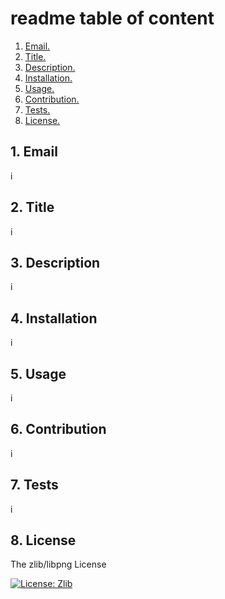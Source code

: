   
# readme table of content 

1. [ Email. ](#email)
2. [ Title. ](#Title)
3. [ Description. ](#Description)
4. [ Installation. ](#Installation)
5. [ Usage. ](#usage)
6. [ Contribution. ](#Contribution)
7. [ Tests. ](#Tests)
8. [ License. ](#License)


<a name = "email"></a> 
## 1. Email
i

<a name = "Title"></a> 
## 2. Title
i

<a name = "Description"></a> 
## 3. Description
i

<a name = "Installation"></a> 
## 4. Installation
i

<a name = "Usage"></a> 
## 5. Usage
i

<a name = "Contribution"></a> 
## 6. Contribution 
i

<a name = "Tests"></a> 
## 7. Tests
i

<a name="License"></a> 
## 8. License
The zlib/libpng License

[![License: Zlib](https://img.shields.io/badge/License-Zlib-lightgrey.svg)](https://opensource.org/licenses/Zlib)
